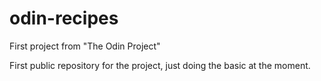 # odin-recipes
First project from "The Odin Project"

First public repository for the project, just doing the basic at the moment. 